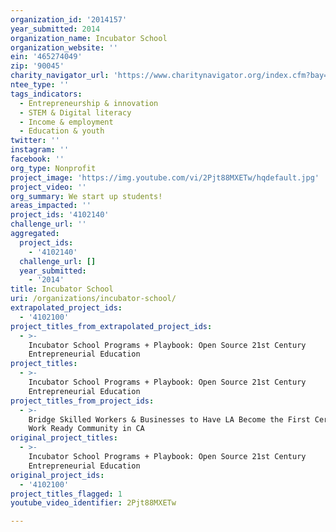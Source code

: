 ```yaml
---
organization_id: '2014157'
year_submitted: 2014
organization_name: Incubator School
organization_website: ''
ein: '465274049'
zip: '90045'
charity_navigator_url: 'https://www.charitynavigator.org/index.cfm?bay=search.profile&ein=465274049'
ntee_type: ''
tags_indicators:
  - Entrepreneurship & innovation
  - STEM & Digital literacy
  - Income & employment
  - Education & youth
twitter: ''
instagram: ''
facebook: ''
org_type: Nonprofit
project_image: 'https://img.youtube.com/vi/2Pjt88MXETw/hqdefault.jpg'
project_video: ''
org_summary: We start up students!
areas_impacted: ''
project_ids: '4102140'
challenge_url: ''
aggregated:
  project_ids:
    - '4102140'
  challenge_url: []
  year_submitted:
    - '2014'
title: Incubator School
uri: /organizations/incubator-school/
extrapolated_project_ids:
  - '4102100'
project_titles_from_extrapolated_project_ids:
  - >-
    Incubator School Programs + Playbook: Open Source 21st Century
    Entrepreneurial Education
project_titles:
  - >-
    Incubator School Programs + Playbook: Open Source 21st Century
    Entrepreneurial Education
project_titles_from_project_ids:
  - >-
    Bridge Skilled Workers & Businesses to Have LA Become the First Certified
    Work Ready Community in CA
original_project_titles:
  - >-
    Incubator School Programs + Playbook: Open Source 21st Century
    Entrepreneurial Education
original_project_ids:
  - '4102100'
project_titles_flagged: 1
youtube_video_identifier: 2Pjt88MXETw

---
```

